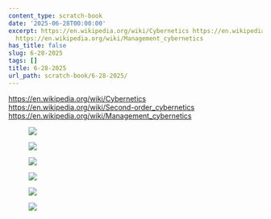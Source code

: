 ```yaml
---
content_type: scratch-book
date: '2025-06-28T00:00:00'
excerpt: https://en.wikipedia.org/wiki/Cybernetics https://en.wikipedia.org/wiki/Second-order_cybernetics
  https://en.wikipedia.org/wiki/Management_cybernetics
has_title: false
slug: 6-28-2025
tags: []
title: 6-28-2025
url_path: scratch-book/6-28-2025/
---
```


https://en.wikipedia.org/wiki/Cybernetics
https://en.wikipedia.org/wiki/Second-order_cybernetics
https://en.wikipedia.org/wiki/Management_cybernetics

<figure>
<img src="https://mp1ewwuojwmnpxpy.public.blob.vercel-storage.com/image_1751301418272-YZXvH88P1dEcMKeAKvzxzBSGolMwc4.webp" width="auto">
<figcaption></figcaption>
</figure>
<figure class="content-figure">
<img src="https://mp1ewwuojwmnpxpy.public.blob.vercel-storage.com/image_1751301439328-T09PZB3OXRMQVrvAkAHMk0E2aBDeVT.webp" width="auto" class="ba b--light-gray bw2 br2">
<figcaption class="f6 gray tl"></figcaption>
</figure>
<figure class="content-figure">
<img src="https://mp1ewwuojwmnpxpy.public.blob.vercel-storage.com/image_1751301458398-4ookoTW8wVLtH26bazGWo65bO1rbqr.webp" width="auto" class="ba b--light-gray bw2 br2">
<figcaption class="f6 gray tl"></figcaption>
</figure>
<figure class="content-figure">
<img src="https://mp1ewwuojwmnpxpy.public.blob.vercel-storage.com/image_1751301487145-LTbjIbCHKWOLq8TNoQ5Y4yb1JqCEwd.webp" width="auto" class="ba b--light-gray bw2 br2">
<figcaption class="f6 gray tl"></figcaption>
</figure>
<figure class="content-figure">
<img src="https://mp1ewwuojwmnpxpy.public.blob.vercel-storage.com/image_1751301554552-sW6kK6JTxugjoufK5NtuxZpolvT583.webp" width="auto" class="ba b--light-gray bw2 br2">
<figcaption class="f6 gray tl"></figcaption>
</figure>
<figure class="content-figure">
<img src="https://mp1ewwuojwmnpxpy.public.blob.vercel-storage.com/image_1751301576294-jrfXXCTmoyFpCJa3fe2cRfEMPZ0hrH.webp" width="auto" class="ba b--light-gray bw2 br2">
<figcaption class="f6 gray tl"></figcaption>
</figure>